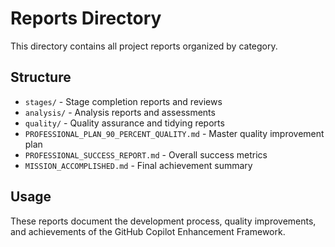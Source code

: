 # Reports Directory

This directory contains all project reports organized by category.

## Structure

- `stages/` - Stage completion reports and reviews
- `analysis/` - Analysis reports and assessments  
- `quality/` - Quality assurance and tidying reports
- `PROFESSIONAL_PLAN_90_PERCENT_QUALITY.md` - Master quality improvement plan
- `PROFESSIONAL_SUCCESS_REPORT.md` - Overall success metrics
- `MISSION_ACCOMPLISHED.md` - Final achievement summary

## Usage

These reports document the development process, quality improvements, and achievements of the GitHub Copilot Enhancement Framework.
